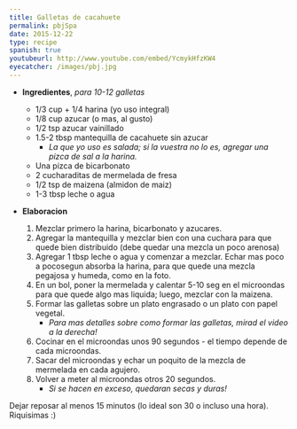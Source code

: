 ```yaml
---
title: Galletas de cacahuete
permalink: pbjSpa
date: 2015-12-22
type: recipe
spanish: true
youtubeurl: http://www.youtube.com/embed/YcmykHfzKW4
eyecatcher: /images/pbj.jpg
---
```


* **Ingredientes**, _para 10-12 galletas_
  * 1/3 cup + 1/4 harina (yo uso integral)
  * 1/8 cup azucar (o mas, al gusto)
  * 1/2 tsp azucar vainillado
  * 1.5-2 tbsp mantequilla de cacahuete sin azucar
     - _La que yo uso es salada; si la vuestra no lo es, agregar una pizca de sal a la harina._
  * Una pizca de bicarbonato
  * 2 cucharaditas de mermelada de fresa
  * 1/2 tsp de maizena (almidon de maiz)
  * 1-3 tbsp leche o agua 
 

* **Elaboracion**
  1. Mezclar primero la harina, bicarbonato y azucares. 
  2. Agregar la mantequilla y mezclar bien con una cuchara para que quede bien distribuido (debe quedar una mezcla un poco arenosa)
  3. Agregar 1 tbsp leche o agua y comenzar a mezclar. Echar mas poco a pocosegun absorba la harina, para que quede una mezcla pegajosa y humeda, como en la foto.
  4. En un bol, poner la mermelada y calentar 5-10 seg en el microondas para que quede algo mas liquida; luego, mezclar con la maizena.
  5. Formar las galletas sobre un plato engrasado o un plato con papel vegetal.
     - _Para mas detalles sobre como formar las galletas, mirad el video a la derecha!_
  7. Cocinar en el microondas unos 90 segundos - el tiempo depende de cada microondas.
  8. Sacar del microondas y echar un poquito de la mezcla de mermelada en cada agujero. 
  9. Volver a meter al microondas otros 20 segundos.
     - _Si se hacen en exceso, quedaran secas y duras!_
 

Dejar reposar al menos 15 minutos (lo ideal son 30 o incluso una hora). Riquisimas :)
